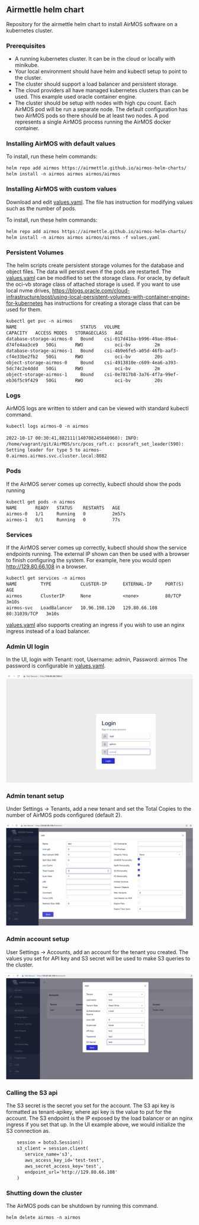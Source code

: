 ##  Airmettle helm chart
Repository for the airmettle helm chart to install AirMOS software on a kubernetes cluster.

### Prerequisites
- A running kubernetes cluster.  It can be in the cloud or locally with minikube.
- Your local environment should have helm and kubectl setup to point to the cluster.
- The cluster should support a load balancer and persistent storage.
- The cloud providers all have managed kubernetes clusters than can be used.  This example used oracle container engine.
- The cluster should be setup with nodes with high cpu count.   Each AirMOS pod will be run a separate node.  The default configuration has two AirMOS pods so there should be at least two nodes.  A pod represents a single AirMOS process running the AirMOS docker container.

### Installing AirMOS with default values
To install, run these helm commands:
```
helm repo add airmos https://airmettle.github.io/airmos-helm-charts/
helm install -n airmos airmos airmos/airmos
```


### Installing AirMOS with custom values
Download and edit [values.yaml](values.yaml).  The file has instruction for modifying values such as the number of pods.

To install, run these helm commands:
```
helm repo add airmos https://airmettle.github.io/airmos-helm-charts/
helm install -n airmos airmos airmos/airmos -f values.yaml
```

### Persistent Volumes
The helm scripts create persistent storage volumes for the database and object files.  The data will persist even if the pods are restarted.
The [values.yaml](values.yaml) can be modified to set the storage class.  For oracle, by default the oci-vb storage class of attached storage is used.  If you want to use local nvme drives, https://blogs.oracle.com/cloud-infrastructure/post/using-local-persistent-volumes-with-container-engine-for-kubernetes has instructions for creating a storage class that can be used for them.

```
kubectl get pvc -n airmos
NAME                        STATUS   VOLUME                                     CAPACITY   ACCESS MODES   STORAGECLASS   AGE
database-storage-airmos-0   Bound    csi-017d41ba-b996-49ae-89a4-d74fe4aa3ce9   50Gi       RWO            oci-bv         2m
database-storage-airmos-1   Bound    csi-4b9e6fe5-a05d-46fb-aaf3-cf4e33be2fb2   50Gi       RWO            oci-bv         20s
object-storage-airmos-0     Bound    csi-4913810e-c609-4ea6-a393-5dc74c2e4ddd   50Gi       RWO            oci-bv         2m
object-storage-airmos-1     Bound    csi-0e7817b8-3a76-4f7a-99ef-eb36f5c9f429   50Gi       RWO            oci-bv         20s
```

### Logs
AirMOS logs are written to stderr and can be viewed with standard kubectl command.

```
kubectl logs airmos-0 -n airmos

2022-10-17 00:30:41,882111(140708245640960): INFO: /home/vagrant/git/AirMOS/src/pcos_raft.c: pcosraft_set_leader(590): Setting leader for type 5 to airmos-0.airmos.airmos.svc.cluster.local:8082
```

### Pods
If the AirMOS server comes up correctly, kubectl should show the pods running

```
kubectl get pods -n airmos
NAME       READY   STATUS    RESTARTS   AGE
airmos-0   1/1     Running   0          2m57s
airmos-1   0/1     Running   0          77s
```


### Services
If the AirMOS server comes up correctly, kubectl should show the service endpoints running.  The external IP shown can then be used with a browser
to finish configuring the system.  For example, here you would open http://129.80.66.108 in a browser.
```
kubectl get services -n airmos
NAME         TYPE           CLUSTER-IP      EXTERNAL-IP     PORT(S)        AGE
airmos       ClusterIP      None            <none>          80/TCP         3m10s
airmos-svc   LoadBalancer   10.96.198.120   129.80.66.108   80:31039/TCP   3m10s
```
[values.yaml](values.yaml) also supports creating an ingress if you wish to use an nginx ingress instead of a load balancer.

### Admin UI login
In the UI, login with Tenant: root, Username: admin, Password: airmos
The password is configurable in [values.yaml](values.yaml).

![Setup 1](/img/setup1.png)

### Admin tenant setup
Under Settings -> Tenants, add a new tenant and set the Total Copies to the number of AirMOS pods configured (default 2).

![Setup 2](/img/setup2.png)

### Admin account setup
User Settings -> Accounts, add an account for the tenant you created.   The values you set for API key and S3 secret will be used to make S3 queries to the cluster.

![Setup 3](/img/setup3.png)

### Calling the S3 api
The S3 secret is the secret you set for the account.  The S3 api key is formatted as tenant-apikey, where api key is the value to put for the account.
The S3 endpoint is the IP exposed by the load balancer or an nginx ingress if you set that up.
In the UI example above, we would initialize the S3 connection as.
```
    session = boto3.Session()
    s3_client = session.client(
       service_name='s3',
       aws_access_key_id='test-test',
       aws_secret_access_key='test',
       endpoint_url='http://129.80.66.108'
    )

```
### Shutting down the cluster
The AirMOS pods can be shutdown by running this command.
```
helm delete airmos -n airmos
```
